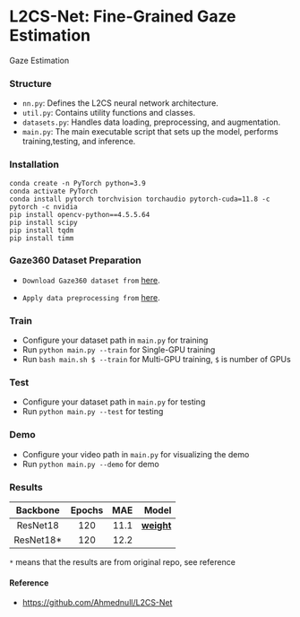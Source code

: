 # L2CS-Net: Fine-Grained Gaze Estimation
Gaze Estimation

### Structure

- `nn.py`: Defines the L2CS neural network architecture.
- `util.py`: Contains utility functions and classes.
- `datasets.py`: Handles data loading, preprocessing, and augmentation.
- `main.py`: The main executable script that sets up the model, performs training,testing, and inference.

### Installation

```
conda create -n PyTorch python=3.9
conda activate PyTorch
conda install pytorch torchvision torchaudio pytorch-cuda=11.8 -c pytorch -c nvidia
pip install opencv-python==4.5.5.64
pip install scipy
pip install tqdm
pip install timm
```

### Gaze360 Dataset Preparation

- `Download Gaze360 dataset from` [here](http://gaze360.csail.mit.edu/download.php).

- `Apply data preprocessing from` [here](https://phi-ai.buaa.edu.cn/Gazehub/3D-dataset/).

### Train

* Configure your dataset path in `main.py` for training
* Run `python main.py --train` for Single-GPU training
* Run `bash main.sh $ --train` for Multi-GPU training, `$` is number of GPUs

### Test

* Configure your dataset path in `main.py` for testing
* Run `python main.py --test` for testing

### Demo

* Configure your video path in `main.py` for visualizing the demo
* Run `python main.py --demo` for demo

### Results

| Backbone  | Epochs |  MAE |                                                                                Model |
|:---------:|:------:|-----:|-------------------------------------------------------------------------------------:|
| ResNet18  |  120   | 11.1 | [**weight**](https://github.com/Shohruh72/L2CSNet/releases/download/v.1.0.0/best.pt) |
| ResNet18* |  120   | 12.2 |                                                                                      |

`*` means that the results are from original repo, see reference

#### Reference

* https://github.com/Ahmednull/L2CS-Net
